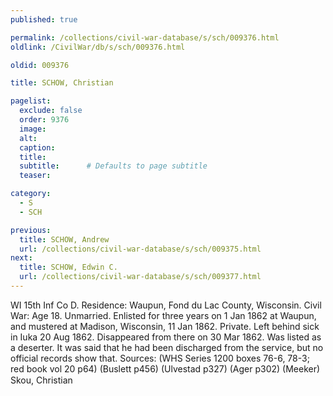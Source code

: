 ```yaml
---
published: true

permalink: /collections/civil-war-database/s/sch/009376.html
oldlink: /CivilWar/db/s/sch/009376.html

oldid: 009376

title: SCHOW, Christian

pagelist:
  exclude: false
  order: 9376
  image: 
  alt:
  caption:
  title:
  subtitle:      # Defaults to page subtitle
  teaser:

category: 
  - S 
  - SCH

previous:
  title: SCHOW, Andrew
  url: /collections/civil-war-database/s/sch/009375.html  
next:
  title: SCHOW, Edwin C.
  url: /collections/civil-war-database/s/sch/009377.html   
---
```

WI 15th Inf Co D. Residence: Waupun, Fond du Lac County, Wisconsin. Civil War: Age 18. Unmarried. Enlisted for three years on 1 Jan 1862 at Waupun, and mustered at Madison, Wisconsin, 11 Jan 1862. Private. Left behind sick in Iuka 20 Aug 1862. Disappeared from there on 30 Mar 1862. Was listed as a deserter. It was said that he had been discharged from the service, but no official records show that. Sources: (WHS Series 1200 boxes 76-6, 78-3; red book vol 20 p64) (Buslett p456) (Ulvestad p327) (Ager p302) (Meeker) &#147;Skou, Christian&#148;